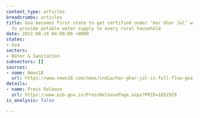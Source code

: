 ```yaml
---
content_type: articles
breadcrumbs: articles
title: Goa becomes first state to get certified under ‘Har Ghar Jal’ with 100% coverage
  to provide potable water supply to every rural household
date: 2022-08-24 04:00:00 +0000
states:
- Goa
sectors:
- Water & Sanitation
subsectors: []
sources:
- name: News18
  url: https://www.news18.com/news/india/har-ghar-jal-in-full-flow-goa-is-first-state-to-provide-tap-water-connections-to-all-2-6-lakh-rural-homes-5769499.html
details:
- name: Press Release
  url: https://www.pib.gov.in/PressReleasePage.aspx?PRID=1852929
is_analysis: false

---
```

